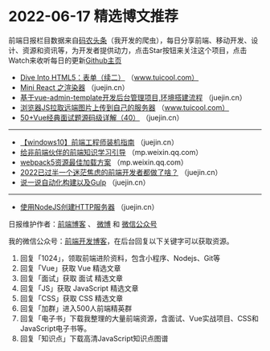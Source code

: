 # 2022-06-17 精选博文推荐

前端日报栏目数据来自[码农头条](https://toutiao.qdkfweb.cn/)（我开发的爬虫），每日分享前端、移动开发、设计、资源和资讯等，为开发者提供动力，点击Star按钮来关注这个项目，点击Watch来收听每日的更新[Github主页](https://github.com/kujian/frontendDaily)
* [Dive Into HTML5：表单（续二）](http://www.tuicool.com/articles/hit/uUJvEvA) （www.tuicool.com）
* [Mini React 之渲染器](https://juejin.cn/post/7109673613803913247) （juejin.cn）
* [基于vue-admin-template开发后台管理项目,环境搭建流程](https://juejin.cn/post/7109672224822886407) （juejin.cn）
* [浏览器JS拉取远端图片上传到自己的服务器](http://www.tuicool.com/articles/hit/qaABbuU) （www.tuicool.com）
* [50+Vue经典面试题源码级详解（40）](https://juejin.cn/post/7109648249887129630) （juejin.cn）

***
* [【windows10】前端工程师装机指南](https://juejin.cn/post/7109637714479153188) （juejin.cn）
* [给非前端伙伴的前端知识学习引导](https://mp.weixin.qq.com/s?__biz=MzI4MDM5MTAzNA==&mid=2247491838&idx=1&sn=d8c6469f7ef40e1b87df291fd70c6dad) （mp.weixin.qq.com）
* [webpack5资源最佳加载方案](https://mp.weixin.qq.com/s?__biz=MzkwODIwMDY2OQ==&mid=2247493091&idx=1&sn=c7fa094169ae5a1208e8f6a265b17049) （mp.weixin.qq.com）
* [2022已过半一个迷茫焦虑的前端开发者都做了啥？](https://juejin.cn/post/7109794932163870751) （juejin.cn）
* [说一说自动化构建以及Gulp](https://juejin.cn/post/7109767708366864391) （juejin.cn）

***
* [使用NodeJS创建HTTP服务器](https://juejin.cn/post/7109744726495985677) （juejin.cn）

日报维护作者：[前端博客](https://qdkfweb.cn/) 、 [微博](http://weibo.com/kujian) 和 [微信公众号](https://open.weixin.qq.com/qr/code?username=caibaojian_com)

我的微信公众号：[前端开发博客](https://open.weixin.qq.com/qr/code?username=caibaojian_com)，在后台回复以下关键字可以获取资源。

1. 回复「1024」，领取前端进阶资料，包含小程序、Nodejs、Git等
2. 回复「Vue」获取 Vue 精选文章
3. 回复「面试」获取 面试 精选文章
4. 回复「JS」获取 JavaScript 精选文章
5. 回复「CSS」获取 CSS 精选文章
6. 回复「加群」进入500人前端精英群
7. 回复「电子书」下载我整理的大量前端资源，含面试、Vue实战项目、CSS和JavaScript电子书等。
8. 回复「知识点」下载高清JavaScript知识点图谱